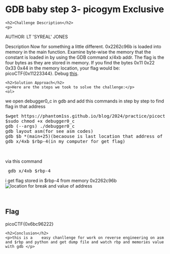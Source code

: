 <title>GDB baby step 3- picogym Exclusive</title>

<!DOCTYPE html>
<html>

<body>
    <h1>GDB baby step 3- picogym Exclusive</h1>

    <h2>Challenge Description</h2>
    <p> 
AUTHOR: LT 'SYREAL' JONES

Description
Now for something a little different. 0x2262c96b is loaded into memory in the main function. Examine byte-wise the memory that the constant is loaded in by using the GDB command x/4xb addr. The flag is the four bytes as they are stored in memory. If you find the bytes 0x11 0x22 0x33 0x44 in the memory location, your flag would be: picoCTF{0x11223344}.
Debug <a href="https://phantom1ss.github.io/blog/2024/practice/picoctf/GDBbabystep3/debugger0_c">this</a>.
</p>

    <h2>Solution Approach</h2>
    <p>Here are the steps we took to solve the challenge:</p>
    <ol>
 we open debugger0_c in gdb and add this commands in step by step to find flag in that address 

<pre>
$wget https://phantom1ss.github.io/blog/2024/practice/picoctf/GDBbabystep3/debugger0_c(or from your picoctf problem)
$sudo chmod +x debugger0_c
gdb (--args) ./debugger0_c
gdb layout asm(for see asm codes)
gdb $b *(main+25)(becaouse is last location that address of 0x2262c96b and $rbp is stored  for watch later.
gdb x/4xb $rbp-4(in my computer for get flag)


</pre>
via this command<pre> gdb x/4xb $rbp-4 </pre>i get flag stored in $rbp-4 from memory  0x2262c96b 
 <img src=" https://phantom1ss.github.io/blog/2024/practice/picoctf/GDBbabystep3/blog.png" alt="location for break and value of address" class="inline"/>
</ol>
<br>
    <h2>Flag</h2>
    <p class="flag">picoCTF{0x6bc96222}
</p>

    <h2>Conclusion</h2>
    <p>this is a    easy chanllenge for work on reverse engineering on asm and $rbp and python and get dump file and watch rbp and memories value with gdb </p>
</body>
</html>









